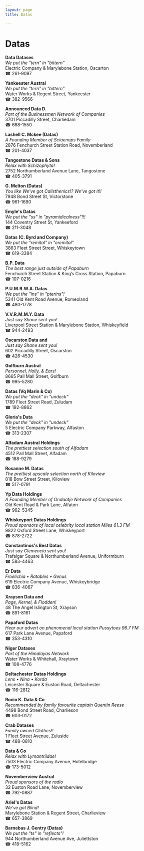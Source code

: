 ```yaml
---
layout: page 
title: Datas

---
```



# Datas


 **Data Datases**  
_We put the "tern" in "bittern"_  
Electric Company & Marylebone Station, Oscarton  
☎ 261-9097

**Yankeester Austral**  
_We put the "tern" in "bittern"_  
Water Works & Regent Street, Yankeester  
☎ 382-9566

**Announced Data D.**  
_Part of the Businessmen Network of Companies_  
3701 Piccadilly Street, Charliedam  
☎ 668-1550

**Lashell C. Mckee (Datas)**  
_A Founding Member of Sciaenops Family_  
2876 Fenchurch Street Station Road, Novemberland  
☎ 201-4037

**Tangostone Datas & Sons**  
_Relax with Schizophyta!_  
2752 Northumberland Avenue Lane, Tangostone  
☎ 405-3791

**G. Melton (Datas)**  
_You like We've got Calisthenics!? We've got it!!_  
7948 Bond Street St, Victorstone  
☎ 961-1690

**Emyle's Datas**  
_We put the "ss" in "pyramidicalness"!!!_  
144 Coventry Street St, Yankeeford  
☎ 211-3048

**Datas (C. Byrd and Company)**  
_We put the "remital" in "eremital"_  
3863 Fleet Street Street, Whiskeytown  
☎ 619-3384

**B.P. Data**  
_The best range just outside of Papaburn_  
Fenchurch Street Station & King’s Cross Station, Papaburn  
☎ 107-0216

**P.U.M.R.W.A. Datas**  
_We put the "ins" in "pterins"!_  
5341 Old Kent Road Avenue, Romeoland  
☎ 480-1778

**V.V.R.M.M.Y. Data**  
_Just say Shane sent you!_  
Liverpool Street Station & Marylebone Station, Whiskeyfield  
☎ 944-2493

**Oscarston Data and**  
_Just say Shane sent you!_  
602 Piccadilly Street, Oscarston  
☎ 426-4530

**Golfburn Austral**  
_Personnel, Holly, & Ears!_  
8665 Pall Mall Street, Golfburn  
☎ 995-5280

**Datas (Vq Marin & Co)**  
_We put the "deck" in "undeck"_  
1789 Fleet Street Road, Zuludam  
☎ 192-8862

**Gloria's Data**  
_We put the "deck" in "undeck"_  
5 Electric Company Parkway, Alfaston  
☎ 313-2307

**Alfadam Austral Holdings**  
_The prettiest selection south of Alfadam_  
4512 Pall Mall Street, Alfadam  
☎ 188-9279

**Rosanne M. Datas**  
_The prettiest upscale selection north of Kiloview_  
818 Bow Street Street, Kiloview  
☎ 517-0791

**Yp Data Holdings**  
_A Founding Member of Ondaatje Network of Companies_  
Old Kent Road & Park Lane, Alfaton  
☎ 962-5345

**Whiskeyport Datas Holdings**  
_Proud sponsors of local celebrity local station Miles 61.3 FM_  
9822 Oxford Street Lane, Whiskeyport  
☎ 878-2722

**Constantinos's Best Datas**  
_Just say Clemencia sent you!_  
Trafalgar Square & Northumberland Avenue, Uniformburn  
☎ 583-4463

**Er Data**  
_Froelichia • Ratables • Genus_  
619 Electric Company Avenue, Whiskeybridge  
☎ 836-4067

**Xrayson Data and**  
_Page, Kernel, & Flodden!_  
48 The Angel Islington St, Xrayson  
☎ 891-8161

**Papaford Datas**  
_Hear our advert on phenomenal local station Pussytoes 96.7 FM_  
617 Park Lane Avenue, Papaford  
☎ 353-4310

**Niger Datases**  
_Part of the Himalayas Network_  
Water Works & Whitehall, Xraytown  
☎ 108-4776

**Deltachester Datas Holdings**  
_Lens • Nina • Korda_  
Leicester Square & Euston Road, Deltachester  
☎ 116-2812

**Rocio K. Data & Co**  
_Recommended by family favourite captain Quentin Reese_  
4498 Bond Street Road, Charlieson  
☎ 603-0172

**Crab Datases**  
_Family owned Clothes!!_  
1 Fleet Street Avenue, Zuluside  
☎ 488-0810

**Data & Co**  
_Relax with Lymantriidae!_  
7503 Electric Company Avenue, Hotelbridge  
☎ 173-5012

**Novemberview Austral**  
_Proud sponsors of the radio_  
32 Euston Road Lane, Novemberview  
☎ 792-0887

**Ariel's Datas**  
_We've got Blind!_  
Marylebone Station & Regent Street, Charlieview  
☎ 657-3869

**Barnebas J. Gentry (Datas)**  
_We put the "ts" in "reflects"!_  
944 Northumberland Avenue Ave, Juliettston  
☎ 418-5162

